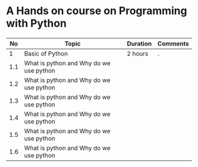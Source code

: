 #  A Hands on course on Programming with Python
### 

|**No** | **Topic**         |**Duration** | **Comments**|
|------ | ----------------- |-------------|-------------|
|   1   | Basic of Python |  2 hours    |      .      |
|   1.1 | What is python and Why do we use python |             |             |
|   1.2 | What is python and Why do we use python |             |             |
|   1.3 | What is python and Why do we use python |             |             |
|   1.4 | What is python and Why do we use python |             |             |
|   1.5 | What is python and Why do we use python |             |             |
|   1.6 | What is python and Why do we use python |             |             |
